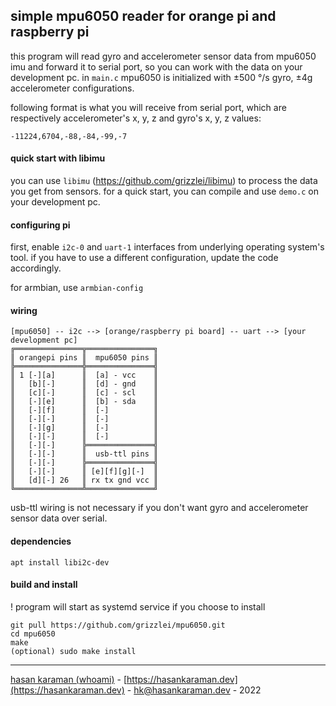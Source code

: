 ## simple mpu6050 reader for orange pi and raspberry pi

this program will read gyro and accelerometer sensor data from mpu6050 imu and forward it to serial port, so you can work with the data on your development pc.
in `main.c` mpu6050 is initialized with ±500 °/s gyro, ±4g accelerometer configurations.

following format is what you will receive from serial port, which are respectively accelerometer's x, y, z and gyro's x, y, z values:
```
-11224,6704,-88,-84,-99,-7
```
#### quick start with libimu
you can use `libimu` (https://github.com/grizzlei/libimu) to process the data you get from sensors. for a quick start, you can compile and use `demo.c` on your development pc.

#### configuring pi
first, enable `i2c-0` and `uart-1` interfaces from underlying operating system's tool. if you have to use a different configuration, update the code accordingly.

for armbian, use `armbian-config`

#### wiring
```
[mpu6050] -- i2c --> [orange/raspberry pi board] -- uart --> [your development pc]
╔═══════════════╦═══════════════╗    
║ orangepi pins ║  mpu6050 pins ║
╠═══════════════╬═══════════════╣
║ 1 [-][a]      ║  [a] - vcc    ║ 
║   [b][-]      ║  [d] - gnd    ║ 
║   [c][-]      ║  [c] - scl    ║ 
║   [-][e]      ║  [b] - sda    ║
║   [-][f]      ║  [-]          ║ 
║   [-][-]      ║  [-]          ║ 
║   [-][g]      ║  [-]          ║
║   [-][-]      ║  [-]          ║
║   [-][-]      ╠═══════════════╣
║   [-][-]      ║  usb-ttl pins ║
║   [-][-]      ╠═══════════════╣
║   [-][-]      ║ [e][f][g][-]  ║
║   [d][-] 26   ║ rx tx gnd vcc ║
╚═══════════════╩═══════════════╝
```

usb-ttl wiring is not necessary if you don't want gyro and accelerometer sensor data over serial.

#### dependencies

`apt install libi2c-dev`

#### build and install 

! program will start as systemd service if you choose to install

```
git pull https://github.com/grizzlei/mpu6050.git
cd mpu6050
make
(optional) sudo make install
```
* * *

[hasan karaman (whoami)](https://hasankaraman.dev/whoami) - [https://hasankaraman.dev](https://hasankaraman.dev) - [hk@hasankaraman.dev](mailto:hk@hasankaraman.dev) - 2022
